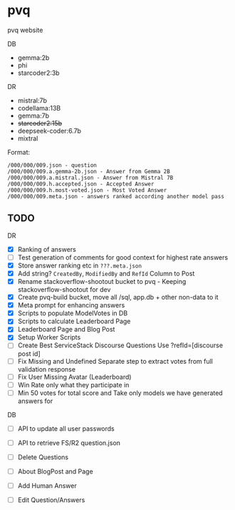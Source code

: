 # pvq
pvq website

DB
 - gemma:2b
 - phi
 - starcoder2:3b

DR
 - mistral:7b
 - codellama:13B
 - gemma:7b
 - ~~starcoder2:15b~~
 - deepseek-coder:6.7b
 - mixtral

Format:

    /000/000/009.json - question
    /000/000/009.a.gemma-2b.json - Answer from Gemma 2B
    /000/000/009.a.mistral.json - Answer from Mistral 7B
    /000/000/009.h.accepted.json - Accepted Answer
    /000/000/009.h.most-voted.json - Most Voted Answer
    /000/000/009.meta.json - answers ranked according another model pass


## TODO

DR

- [x] Ranking of answers
- [ ] Test generation of comments for good context for highest rate answers
- [x] Store answer ranking etc in `???.meta.json`
- [x] Add string? `CreatedBy`, `ModifiedBy` and `RefId` Column to Post
- [x] Rename stackoverflow-shootout bucket to pvq - Keeping stackoverflow-shootout for dev
- [x] Create pvq-build bucket, move all /sql, app.db + other non-data to it
- [x] Meta prompt for enhancing answers
- [x] Scripts to populate ModelVotes in DB
- [x] Scripts to calculate Leaderboard Page
- [x] Leaderboard Page and Blog Post
- [x] Setup Worker Scripts
- [ ] Create Best ServiceStack Discourse Questions Use ?refId=[discourse post id]
- [ ] Fix Missing and Undefined Separate step to extract votes from full validation response
- [ ] Fix User Missing Avatar (Leaderboard)
- [ ] Win Rate only what they participate in
- [ ] Min 50 votes for total score and Take only models we have generated answers for

DB

- [ ] API to update all user passwords
- [ ] API to retrieve FS/R2 question.json
- [ ] Delete Questions
- [ ] About BlogPost and Page
- [ ] Add Human Answer
- [ ] Edit Question/Answers

